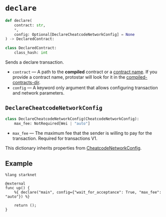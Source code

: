 # `declare`

```python
def declare(
    contract: str,
    *,
    config: Optional[DeclareCheatcodeNetworkConfig] = None
) -> DeclaredContract:

class DeclaredContract:
    class_hash: int
```

Sends a declare transaction.

- `contract` — A path to the **compiled** contract or a [contract name](../../compiling#contract-name). If you provide a contract name, protostar will look for it in the [compiled-contracts-dir](../../../cli-reference.md#--compiled-contracts-dir-pathbuild).
- `config` — A keyword only argument that allows configuring transaction and network parameters.

## `DeclareCheatcodeNetworkConfig`
```python
class DeclareCheatcodeNetworkConfig(CheatcodeNetworkConfig):
    max_fee: NotRequired[Wei | "auto"]
```
- `max_fee` — The maximum fee that the sender is willing to pay for the transaction. Required for transactions V1.

This dictionary inherits properties from [CheatcodeNetworkConfig](../03-network-config.md).

## Example

```cairo
%lang starknet

@external
func up() {
    %{ declare("main", config={"wait_for_acceptance": True, "max_fee": "auto"}) %}

    return ();
}
```
